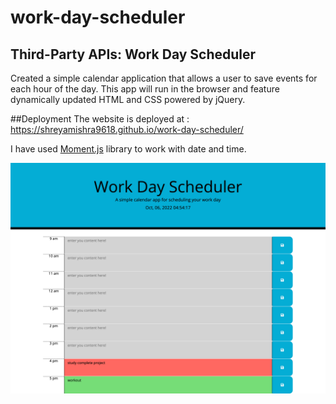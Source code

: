 # work-day-scheduler
## Third-Party APIs: Work Day Scheduler


Created a simple calendar application that allows a user to save events for each hour of the day. This app will run in the browser and feature dynamically updated HTML and CSS powered by jQuery.

##Deployment
The website is deployed at : https://shreyamishra9618.github.io/work-day-scheduler/



I have used [Moment.js](https://momentjs.com/) library to work with date and time. 

![A user clicks on slots on the color-coded calendar and edits the events.](./assets/images/workScheduler.png)
